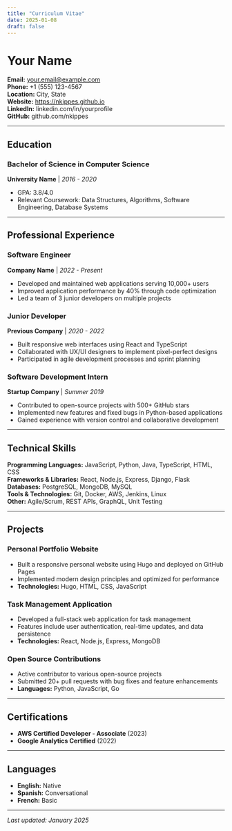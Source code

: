 ```yaml
---
title: "Curriculum Vitae"
date: 2025-01-08
draft: false
---
```


# Your Name

**Email:** your.email@example.com  
**Phone:** +1 (555) 123-4567  
**Location:** City, State  
**Website:** https://nkippes.github.io  
**LinkedIn:** linkedin.com/in/yourprofile  
**GitHub:** github.com/nkippes  

---

## Education

### Bachelor of Science in Computer Science
**University Name** | *2016 - 2020*
- GPA: 3.8/4.0
- Relevant Coursework: Data Structures, Algorithms, Software Engineering, Database Systems

---

## Professional Experience

### Software Engineer
**Company Name** | *2022 - Present*
- Developed and maintained web applications serving 10,000+ users
- Improved application performance by 40% through code optimization
- Led a team of 3 junior developers on multiple projects

### Junior Developer
**Previous Company** | *2020 - 2022*
- Built responsive web interfaces using React and TypeScript
- Collaborated with UX/UI designers to implement pixel-perfect designs
- Participated in agile development processes and sprint planning

### Software Development Intern
**Startup Company** | *Summer 2019*
- Contributed to open-source projects with 500+ GitHub stars
- Implemented new features and fixed bugs in Python-based applications
- Gained experience with version control and collaborative development

---

## Technical Skills

**Programming Languages:** JavaScript, Python, Java, TypeScript, HTML, CSS  
**Frameworks & Libraries:** React, Node.js, Express, Django, Flask  
**Databases:** PostgreSQL, MongoDB, MySQL  
**Tools & Technologies:** Git, Docker, AWS, Jenkins, Linux  
**Other:** Agile/Scrum, REST APIs, GraphQL, Unit Testing  

---

## Projects

### Personal Portfolio Website
- Built a responsive personal website using Hugo and deployed on GitHub Pages
- Implemented modern design principles and optimized for performance
- **Technologies:** Hugo, HTML, CSS, JavaScript

### Task Management Application
- Developed a full-stack web application for task management
- Features include user authentication, real-time updates, and data persistence
- **Technologies:** React, Node.js, Express, MongoDB

### Open Source Contributions
- Active contributor to various open-source projects
- Submitted 20+ pull requests with bug fixes and feature enhancements
- **Languages:** Python, JavaScript, Go

---

## Certifications

- **AWS Certified Developer - Associate** (2023)
- **Google Analytics Certified** (2022)

---

## Languages

- **English:** Native
- **Spanish:** Conversational
- **French:** Basic

---

*Last updated: January 2025*

